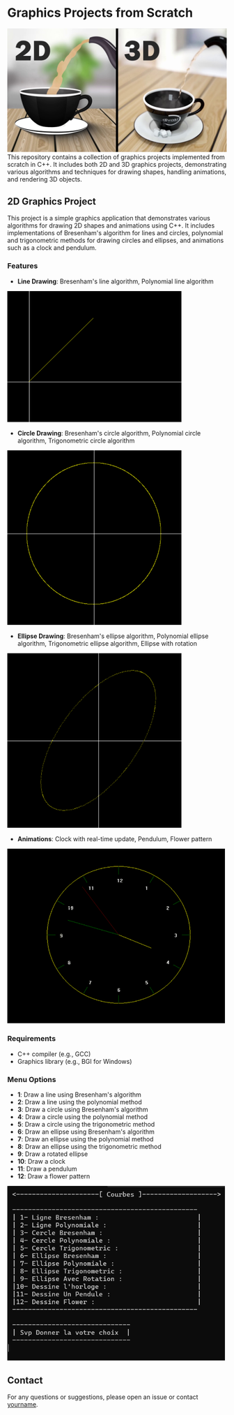 # Graphics Projects from Scratch
![Graphics Projects from Scratch](Project.jpg)
This repository contains a collection of graphics projects implemented from scratch in C++. It includes both 2D and 3D graphics projects, demonstrating various algorithms and techniques for drawing shapes, handling animations, and rendering 3D objects.

## 2D Graphics Project

This project is a simple graphics application that demonstrates various algorithms for drawing 2D shapes and animations using C++. It includes implementations of Bresenham's algorithm for lines and circles, polynomial and trigonometric methods for drawing circles and ellipses, and animations such as a clock and pendulum.

### Features

- **Line Drawing**: Bresenham's line algorithm, Polynomial line algorithm

<img src="2D-Img/1.png" width="400" height="300">

- **Circle Drawing**: Bresenham's circle algorithm, Polynomial circle algorithm, Trigonometric circle algorithm

<img src="2D-Img/2.png" width="400" height="400">

- **Ellipse Drawing**: Bresenham's ellipse algorithm, Polynomial ellipse algorithm, Trigonometric ellipse algorithm, Ellipse with rotation

<img src="2D-Img/3.png" width="400" height="400">

- **Animations**: Clock with real-time update, Pendulum, Flower pattern

<img src="2D-Img/4.gif" width="500" height="400">


### Requirements

- C++ compiler (e.g., GCC)
- Graphics library (e.g., BGI for Windows)

### Menu Options

- **1**: Draw a line using Bresenham's algorithm
- **2**: Draw a line using the polynomial method
- **3**: Draw a circle using Bresenham's algorithm
- **4**: Draw a circle using the polynomial method
- **5**: Draw a circle using the trigonometric method
- **6**: Draw an ellipse using Bresenham's algorithm
- **7**: Draw an ellipse using the polynomial method
- **8**: Draw an ellipse using the trigonometric method
- **9**: Draw a rotated ellipse
- **10**: Draw a clock
- **11**: Draw a pendulum
- **12**: Draw a flower pattern

<img src="2D-Img/Menu-2D.png" width="500" height="400">

## Contact

For any questions or suggestions, please open an issue or contact [yourname](mailto:your.email@example.com).
